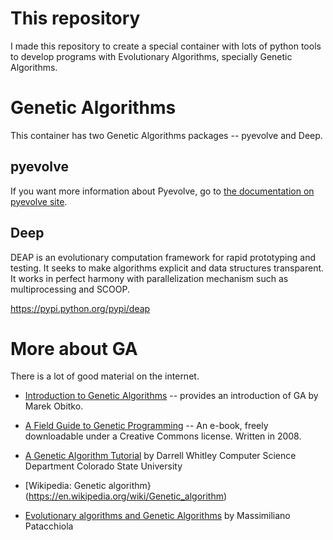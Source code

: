 # This repository

I made this repository to create a special container with lots of python tools to develop programs with Evolutionary Algorithms, specially Genetic Algorithms.

# Genetic Algorithms #

This container has two Genetic Algorithms packages -- pyevolve and Deep.

## pyevolve ##

If you want more information about Pyevolve, go to [the documentation on pyevolve site](http://pyevolve.sourceforge.net/).

## Deep ##

DEAP is an evolutionary computation framework for rapid prototyping and testing.
It seeks to make algorithms explicit and data structures transparent. It works in perfect harmony with parallelization mechanism such as multiprocessing and SCOOP.

https://pypi.python.org/pypi/deap

# More about GA #

There is a lot of good material on the internet.

* [Introduction to Genetic Algorithms](http://www.obitko.com/tutorials/genetic-algorithms/index.php) -- provides an introduction of GA by Marek Obitko.

* [A Field Guide to Genetic Programming](http://www.gp-field-guide.org.uk/p) -- An e-book, freely downloadable under a Creative Commons license. Written in 2008.

* [A Genetic Algorithm Tutorial](http://samizdat.mines.edu/ga_tutorial/ga_tutorial.ps) by Darrell Whitley Computer Science Department Colorado State University

* [Wikipedia: Genetic algorithm}(https://en.wikipedia.org/wiki/Genetic_algorithm)

* [Evolutionary algorithms and Genetic Algorithms](https://mpatacchiola.github.io/blog/2017/03/14/dissecting-reinforcement-learning-5.html) by Massimiliano Patacchiola

